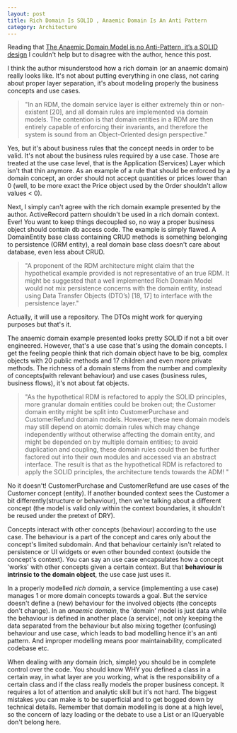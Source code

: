 ```yaml
---
layout: post
title: Rich Domain Is SOLID , Anaemic Domain Is An Anti Pattern
category: Architecture
---
```


Reading that [The Anaemic Domain Model is no Anti-Pattern, it’s a SOLID design](http://blog.inf.ed.ac.uk/sapm/2014/02/04/the-anaemic-domain-model-is-no-anti-pattern-its-a-solid-design/) I couldn't help but to disagree with the author, hence this post.

 I think the author misunderstood how a rich domain (or an anaemic domain) really looks like. It's not about putting everything in one class, not caring about proper layer separation, it's about modeling properly the business concepts and use cases.

 
> "In an RDM, the domain service layer is either extremely thin or non-existent [20], and all domain rules are implemented via domain models. The contention is that domain entities in a RDM are then entirely capable of enforcing their invariants, and therefore the system is sound from an Object-Oriented design perspective."
> 
>  
 Yes, but it's about business rules that the concept needs in order to be valid. It's not about the business rules required by a use case. Those are treated at the use case level, that is the Application (Services) Layer which isn't that thin anymore. As an example of a rule that should be enforced by a domain concept, an order should not accept quantities or prices lower than 0 (well, to be more exact the Price object used by the Order shouldn't allow values < 0).

 Next, I simply can't agree with the rich domain example presented by the author. ActiveRecord pattern shouldn't be used in a rich domain context. Ever! You want to keep things decoupled so, no way a proper business object should contain db access code. The example is simply flawed. A DomainEntity base class containing CRUD methods is something belonging to persistence (ORM entity), a real domain base class doesn't care about database, even less about CRUD.

 
> "A proponent of the RDM architecture might claim that the hypothetical example provided is not representative of an true RDM. It might be suggested that a well implemented Rich Domain Model would not mix persistence concerns with the domain entity, instead using Data Transfer Objects (DTO’s) [18, 17] to interface with the persistence layer."
> 
>  
 Actually, it will use a repository. The DTOs might work for querying purposes but that's it.

 The anaemic domain example presented looks pretty SOLID if not a bit over engineered. However, that's a use case that's using the domain concepts. I get the feeling people think that rich domain object have to be big, complex objects with 20 public methods and 17 children and even more private methods. The richness of a domain stems from the number and complexity of concepts(with relevant behaviour) and use cases (business rules, business flows), it's not about fat objects.

 
> "As the hypothetical RDM is refactored to apply the SOLID principles, more granular domain entities could be broken out; the Customer domain entity might be split into CustomerPurchase and CustomerRefund domain models. However, these new domain models may still depend on atomic domain rules which may change independently without otherwise affecting the domain entity, and might be depended on by multiple domain entities; to avoid duplication and coupling, these domain rules could then be further factored out into their own modules and accessed via an abstract interface. The result is that as the hypothetical RDM is refactored to apply the SOLID principles, the architecture tends towards the ADM! "
> 
>  
 No it doesn't! CustomerPurchase and CustomerRefund are use cases of the Customer concept (entity). If another bounded context sees the Customer a bit differently(structure or behaviour), then we're talking about a different concept (the model is valid only within the context boundaries, it shouldn't be reused under the pretext of DRY).

 Concepts interact with other concepts (behaviour) according to the use case. The behaviour is a part of the concept and cares only about the concept's limited subdomain. And that behaviour certainly isn't related to persistence or UI widgets or even other bounded context (outside the concept's context). You can say an use case encapsulates how a concept 'works' with other concepts given a certain context. But that **behaviour is intrinsic to the domain object**, the use case just uses it.

 In a properly modelled _rich domain_, a service (implementing a use case) manages 1 or more domain concepts towards a goal. But the service doesn't define a (new) behaviour for the involved objects (the concepts don't change). In an _anaemic domain_, the 'domain' model is just data while the behaviour is defined in another place (a service), not only keeping the data separated from the behaviour but also mixing together (confusing) behaviour and use case, which leads to bad modelling hence it's an anti pattern. And improper modelling means poor maintainability, complicated codebase etc.

 When dealing with any domain (rich, simple) you should be in complete control over the code. You should know WHY you defined a class in a certain way, in what layer are you working, what is the responsibility of a certain class and if the class really models the proper business concept. It requires a lot of attention and analytic skill but it's not hard. The biggest mistakes you can make is to be superficial and to get bogged down by technical details. Remember that domain modelling is done at a high level, so the concern of lazy loading or the debate to use a List or an IQueryable don't belong here.


